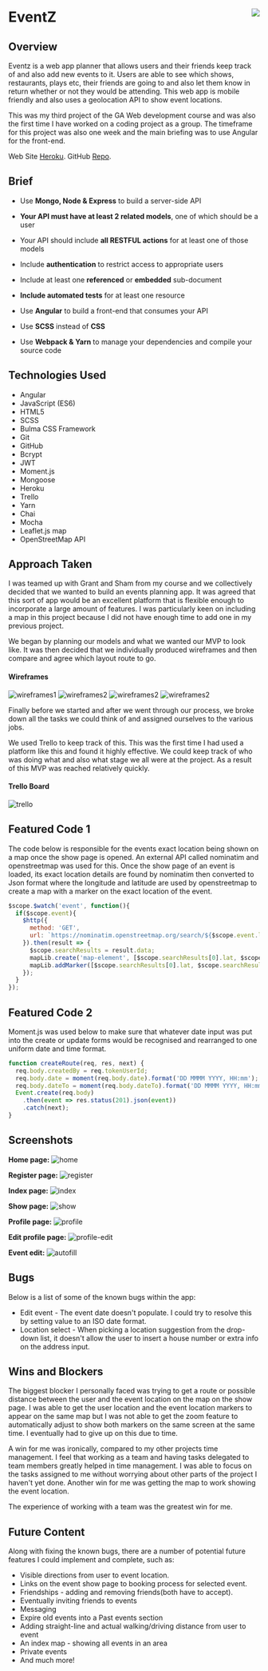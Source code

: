 
# **EventZ** <img align="right" src="https://camo.githubusercontent.com/6ce15b81c1f06d716d753a61f5db22375fa684da/68747470733a2f2f67612d646173682e73332e616d617a6f6e6177732e636f6d2f70726f64756374696f6e2f6173736574732f6c6f676f2d39663838616536633963333837313639306533333238306663663535376633332e706e67"/>
## Overview
Eventz is a web app planner that allows users and their friends keep track of and also add new events to it. Users are able to see which shows, restaurants, plays etc, their friends are going to and also let them know in return whether or not they would be attending. This web app is mobile friendly and also uses a geolocation API to show event locations.

This was my third project of the GA Web development course and was also the first time I have worked on a coding project as a group. The timeframe for this project was also one week and the main briefing was to use Angular for the front-end.

Web Site [Heroku](https://eventz-planner.herokuapp.com/).
GitHub [Repo](https://github.com/fcoker/wdi-project-three).


## Brief

* Use **Mongo, Node & Express** to build a server-side API
* **Your API must have at least 2 related models**, one of which should be a user
* Your API should include **all RESTFUL actions** for at least one of those models
* Include **authentication** to restrict access to appropriate users
* Include at least one **referenced** or **embedded** sub-document
* **Include automated tests** for at least one resource
* Use **Angular** to build a front-end that consumes your API

* Use **SCSS** instead of **CSS**

* Use **Webpack & Yarn** to manage your dependencies and compile your source code

## Technologies Used

* Angular
* JavaScript (ES6)
* HTML5
* SCSS
* Bulma CSS Framework
* Git
* GitHub
* Bcrypt
* JWT
* Moment.js
* Mongoose
* Heroku
* Trello
* Yarn
* Chai
* Mocha
* Leaflet.js map
* OpenStreetMap API

## Approach Taken

I was teamed up with Grant and Sham from my course and we collectively decided that we wanted to build an events planning app. It was agreed that this sort of app would be an excellent platform that is flexible enough to incorporate a large amount of features. I was particularly keen on including a map in this project because I did not have enough time to add one in my previous project.

We began by planning our models and what we wanted our MVP to look like. It was then decided that we individually produced wireframes and then compare and agree which layout route to go.

#### Wireframes
![wireframes1](/readMeImgs/wf1.jpg)
![wireframes2](/readMeImgs/wf2.jpg)
![wireframes2](/readMeImgs/wf3.jpg)
![wireframes2](/readMeImgs/wf4.jpg)

Finally before we started and after we went through our process, we broke down all the tasks we could think of and assigned ourselves to the various jobs.

We used Trello to keep track of this. This was the first time I had used a platform like this and found it highly effective. We could keep track of who was doing what and also what stage we all were at the project. As a result of this MVP was reached relatively quickly.

#### Trello Board
![trello](/readMeImgs/trello.png)



## Featured Code 1
The code below is responsible for the events exact location being shown on a map once the show page is opened. An external API called nominatim and openstreetmap was used for this. Once the show page of an event is loaded, its exact location details are found by nominatim then converted to Json format where the longitude and latitude are used by openstreetmap to create a map with a marker on the exact location of the event.

``` JavaScript
$scope.$watch('event', function(){
  if($scope.event){
    $http({
      method: 'GET',
      url: `https://nominatim.openstreetmap.org/search/${$scope.event.location}?format=json&limit=1`
    }).then(result => {
      $scope.searchResults = result.data;
      mapLib.create('map-element', [$scope.searchResults[0].lat, $scope.searchResults[0].lon], 16);
      mapLib.addMarker([$scope.searchResults[0].lat, $scope.searchResults[0].lon], $scope.event.name);
    });
  }
});

```

## Featured Code 2
Moment.js was used below to make sure that whatever date input was put into the create or update forms would be recognised and rearranged to one uniform date and time format.

``` JavaScript
function createRoute(req, res, next) {
  req.body.createdBy = req.tokenUserId;
  req.body.date = moment(req.body.date).format('DD MMMM YYYY, HH:mm');
  req.body.dateTo = moment(req.body.dateTo).format('DD MMMM YYYY, HH:mm');
  Event.create(req.body)
    .then(event => res.status(201).json(event))
    .catch(next);
}
```

## Screenshots

**Home page:**
![home](/readMeImgs/landingPage.png)

**Register page:**
![register](/readMeImgs/register.png)

**Index page:**
![index](/readMeImgs/index.png)

**Show page:**
![show](/readMeImgs/show.png)

**Profile page:**
![profile](/readMeImgs/userProfile.png)

**Edit profile page:**
![profile-edit](/readMeImgs/userProfileEdit.png)

**Event edit:**
![autofill](/readMeImgs/eventEdit.png)

## Bugs
Below is a list of some of the known bugs within the app:

* Edit event - The event date doesn't populate. I could try to resolve this by setting value to an ISO date format.
* Location select - When picking a location suggestion from the drop-down list, it doesn't allow the user to insert a house number or extra info on the address input.

## Wins and Blockers

The biggest blocker I personally faced was trying to get a route or possible distance between the user and the event location on the map on the show page. I was able to get the user location and the event location markers to appear on the same map but I was not able to get the zoom feature to automatically adjust to show both markers on the same screen at the same time. I eventually had to give up on this due to time.

A win for me was ironically, compared to my other projects time management. I feel that working as a team and having tasks delegated to team members greatly helped in time management. I was able to focus on the tasks assigned to me without worrying about other parts of the project I haven't yet done. Another win for me was getting the map to work showing the event location.

The experience of working with a team was the greatest win for me.

## Future Content

Along with fixing the known bugs, there are a number of potential future features I could implement and complete, such as:
* Visible directions from user to event location.
* Links on the event show page to booking process for selected event.
* Friendships - adding and removing friends(both have to accept).
* Eventually inviting friends to events
* Messaging
* Expire old events into a Past events section
* Adding straight-line and actual walking/driving distance from user to event
* An index map - showing all events in an area
* Private events
* And much more!
